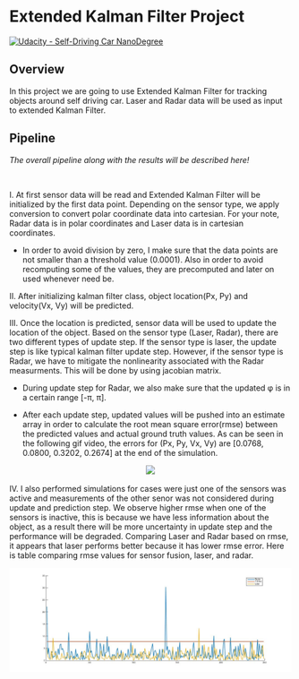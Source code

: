 # Extended Kalman Filter Project

[![Udacity - Self-Driving Car NanoDegree](https://s3.amazonaws.com/udacity-sdc/github/shield-carnd.svg)](http://www.udacity.com/drive)

Overview
---


In this project we are going to use Extended Kalman Filter for tracking objects around self driving car. Laser and Radar data will be used as input to extended Kalman Filter. 


Pipeline
---



*The overall pipeline along with the results will be described here!*

<br>

I. At first sensor data will be read and Extended Kalman Filter will be initialized by the first data point. Depending on the sensor type, we apply conversion to convert polar coordinate data into cartesian. For your note, Radar data is in polar coordinates and Laser data is in cartesian coordinates.


* In order to avoid division by zero, I make sure that the data points are not smaller than a threshold value (0.0001). Also in order to avoid recomputing some of the values, they are precomputed and later on used whenever need be.

II. After initializing kalman filter class, object location(Px, Py) and velocity(Vx, Vy) will be predicted.

III. Once the location is predicted, sensor data will be used to update the location of the object. Based on the sensor type (Laser, Radar), there are two different types of update step. If the sensor type is laser, the update step is like typical kalman filter update step. However, if the sensor type is Radar, we have to mitigate the nonlinearity associated with the Radar measurments. This will be done by using jacobian matrix.

* During update step for Radar, we also make sure that the updated φ is in a certain range [-π, π]. 


* After each update step, updated values will be pushed into an estimate array in order to calculate the root mean square error(rmse) between the predicted values and actual ground truth values. As can be seen in the following gif video, the errors for (Px, Py, Vx, Vy) are [0.0768, 0.0800, 0.3202, 0.2674] at the end of the simulation.

<p align="center">
<img src="https://j.gifs.com/gLyr3l.gif" width = "600" />
</p>

IV. I also performed simulations for cases were just one of the sensors was active and measurements of the other senor was not considered during update and prediction step. We observe higher rmse when one of the sensors is inactive, this is because we have less information about the object, as a result there will be more uncertainty in update step and the performance will be degraded. Comparing Laser and Radar based on rmse, it appears that laser performs better because it has lower rmse error. Here is table comparing rmse values for sensor fusion, laser, and radar.

<!-- [![IMAGE ALT TEXT HERE](https://img.youtube.com/vi/EAdp8r0g58M/0.jpg)](https://www.youtube.com/watch?v=EAdp8r0g58M) -->
<!-- [![Demo Sensor Fusion](https://j.gifs.com/ZVZwnv.gif)](https://www.youtube.com/watch?v=EAdp8r0g58M) -->



<p align="center"><img src="src/Plot.jpg" width = "600" alt="Combined Image" />
</p>

</br>
<br></br>


